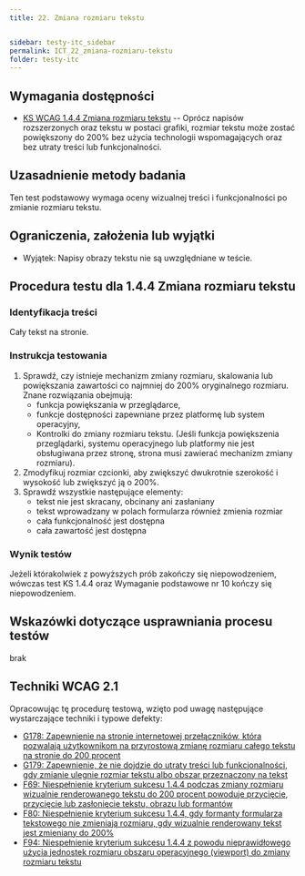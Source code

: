 ```yaml
---
title: 22. Zmiana rozmiaru tekstu


sidebar: testy-itc_sidebar
permalink: ICT_22_zmiana-rozmiaru-tekstu
folder: testy-itc
---
```


## Wymagania dostępności

-   [KS WCAG 1.4.4 Zmiana rozmiaru tekstu](https://wcag.lepszyweb.pl/#resize-text) -- Oprócz napisów rozszerzonych oraz tekstu w postaci grafiki, rozmiar tekstu może zostać powiększony do 200% bez użycia technologii wspomagających oraz bez utraty treści lub funkcjonalności.

## Uzasadnienie metody badania
Ten test podstawowy wymaga oceny wizualnej treści i funkcjonalności po zmianie rozmiaru tekstu.

## Ograniczenia, założenia lub wyjątki

-   Wyjątek: Napisy obrazy tekstu nie są uwzględniane w teście.

## Procedura testu dla 1.4.4 Zmiana rozmiaru tekstu


### Identyfikacja treści
Cały tekst na stronie.

### Instrukcja testowania
1.  Sprawdź, czy istnieje mechanizm zmiany rozmiaru, skalowania lub powiększania zawartości co najmniej do 200% oryginalnego rozmiaru. Znane rozwiązania obejmują:
    -   funkcja powiększania w przeglądarce,
	-   funkcje dostępności zapewniane przez platformę lub system operacyjny,
    -   Kontrolki do zmiany rozmiaru tekstu. (Jeśli funkcja powiększenia przeglądarki, systemu operacyjnego lub platformy nie jest obsługiwana przez stronę, strona musi zawierać mechanizm zmiany rozmiaru).
2.  Zmodyfikuj rozmiar czcionki, aby zwiększyć dwukrotnie szerokość i wysokość lub zwiększyć ją o 200%.
3.  Sprawdź wszystkie następujące elementy:
    -   tekst nie jest skracany, obcinany ani zasłaniany
    -   tekst wprowadzany w polach formularza również zmienia rozmiar
    -   cała funkcjonalność jest dostępna
    -   cała zawartość jest dostępna

### Wynik testów
Jeżeli którakolwiek z powyższych prób zakończy się niepowodzeniem, wówczas test KS 1.4.4  oraz Wymaganie podstawowe nr 10 kończy się niepowodzeniem.

## Wskazówki dotyczące usprawniania procesu testów
brak

## Techniki WCAG 2.1
Opracowując tę procedurę testową, wzięto pod uwagę następujące wystarczające techniki i typowe defekty:
-   [G178: Zapewnienie na stronie internetowej przełączników, która pozwalają użytkownikom na przyrostową zmianę rozmiaru całego tekstu na stronie do 200 procent](https://www.w3.org/TR/WCAG20-TECHS/G178.html)
-   [G179: Zapewnienie, że nie dojdzie do utraty treści lub funkcjonalności, gdy zmianie ulegnie rozmiar tekstu albo obszar przeznaczony na tekst](https://www.w3.org/TR/WCAG20-TECHS/G179.html)
-   [F69: Niespełnienie kryterium sukcesu 1.4.4 podczas zmiany rozmiaru wizualnie renderowanego tekstu do 200 procent powoduje przycięcie, przycięcie lub zasłonięcie tekstu, obrazu lub formantów](https://www.w3.org/TR/WCAG20-TECHS/F69.html)
-   [F80: Niespełnienie kryterium sukcesu 1.4.4, gdy formanty formularza tekstowego nie zmieniają rozmiaru, gdy wizualnie renderowany tekst jest zmieniany do 200%](https://www.w3.org/TR/WCAG20-TECHS/F80.html)
-   [F94: Niespełnienie kryterium sukcesu 1.4.4 z powodu nieprawidłowego użycia jednostek rozmiaru obszaru operacyjnego (viewport) do zmiany rozmiaru tekstu](https://www.w3.org/TR/WCAG20-TECHS/F80.html)


